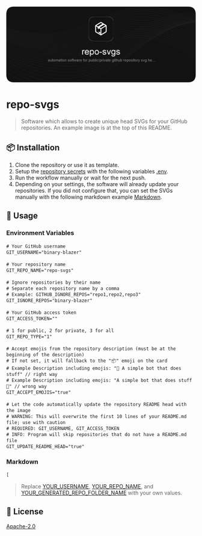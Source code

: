 ![repo-svgs](https://raw.githubusercontent.com/binary-blazer/repo-svgs/main/out/repo-svgs/image.svg)

















# repo-svgs

> Software which allows to create unique head SVGs for your GitHub repositories. An example image is at the top of this README.

## 📦 Installation

1. Clone the repository or use it as template.
2. Setup the [repository secrets](../../settings/secrets/actions) with the following variables [.env](#env).
3. Run the workflow manually or wait for the next push.
4. Depending on your settings, the software will already update your repositories. If you did not configure that, you can set the SVGs manually with the following markdown example [Markdown](#markdown).

## 🚀 Usage

### Environment Variables

```env
# Your GitHub username
GIT_USERNAME="binary-blazer"

# Your repository name
GIT_REPO_NAME="repo-svgs"

# Ignore repositories by their name
# Separate each repository name by a comma
# Example: GITHUB_IGNORE_REPOS="repo1,repo2,repo3"
GIT_IGNORE_REPOS="binary-blazer"

# Your GitHub access token
GIT_ACCESS_TOKEN=""

# 1 for public, 2 for private, 3 for all
GIT_REPO_TYPE="1"

# Accept emojis from the repository description (must be at the beginning of the description)
# If not set, it will fallback to the "📦" emoji on the card
# Example Description including emojis: "🚀 A simple bot that does stuff" // right way
# Example Description including emojis: "A simple bot that does stuff 🚀" // wrong way
GIT_ACCEPT_EMOJIS="true"

# Let the code automatically update the repository README head with the image
# WARNING: This will overwrite the first 10 lines of your README.md file; use with caution
# REQUIRED: GIT_USERNAME, GIT_ACCESS_TOKEN
# INFO: Program will skip repositories that do not have a README.md file
GIT_UPDATE_README_HEAD="true"
```

### Markdown

```markdown
[
```

> Replace [YOUR_USERNAME](#env), [YOUR_REPO_NAME](#env), and [YOUR_GENERATED_REPO_FOLDER_NAME](#env) with your own values.

## 📝 License

[Apache-2.0](https://github.com/binary-blazer/repo-svgs/blob/main/LICENSE)
